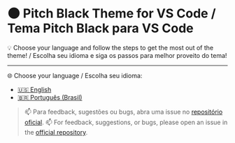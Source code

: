 # 🌑 Pitch Black Theme for VS Code / Tema Pitch Black para VS Code  
💡 Choose your language and follow the steps to get the most out of the theme! / Escolha seu idioma e siga os passos para melhor proveito do tema!

---

🌐 Choose your language / Escolha seu idioma:

- [🇺🇸 English](README.en.md)
- [🇧🇷 Português (Brasil)](README.pt-br.md)


> 📫 Para feedback, sugestões ou bugs, abra uma issue no [repositório oficial](https://github.com/MarqueesDev/kids-theme/issues).
> 📫 For feedback, suggestions, or bugs, please open an issue in the [official repository](https://github.com/MarqueesDev/kids-theme/issues).